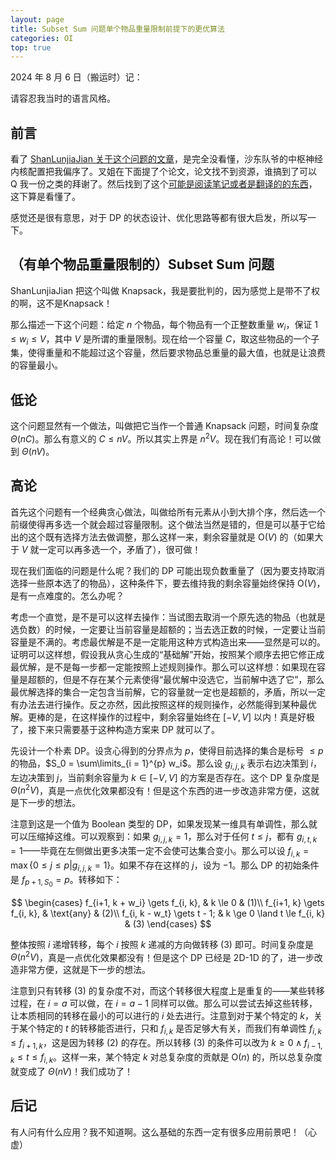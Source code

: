 ```yaml
---
layout: page
title: Subset Sum 问题单个物品重量限制前提下的更优算法
categories: OI
top: true
---
```


2024 年 8 月 6 日（搬运时）记：

请容忍我当时的语言风格。

## 前言

看了 [ShanLunjiaJian 关于这个问题的文章](https://www.luogu.com.cn/blog/uakioi/nv-knapsack)，是完全没看懂，沙东队爷的中枢神经内核配置把我偏序了。叉姐在下面提了个论文，论文找不到资源，谁搞到了可以 Q 我一份之类的拜谢了。然后找到了这个[可能是阅读笔记或者是翻译的的东西](https://www.cnblogs.com/LiuRunky/p/Knapsack_Problems_with_Bounded_Weights.html)，这下算是看懂了。

感觉还是很有意思，对于 DP 的状态设计、优化思路等都有很大启发，所以写一下。

## （有单个物品重量限制的）Subset Sum 问题

ShanLunjiaJian 把这个叫做 Knapsack，我是要批判的，因为感觉上是带不了权的啊，这不是Knapsack！

那么描述一下这个问题：给定 $n$ 个物品，每个物品有一个正整数重量 $w_i$，保证 $1\le w_i\le V$，其中 $V$ 是所谓的重量限制。现在给一个容量 $C$，取这些物品的一个子集，使得重量和不能超过这个容量，然后要求物品总重量的最大值，也就是让浪费的容量最小。

## 低论

这个问题显然有一个做法，叫做把它当作一个普通 Knapsack 问题，时间复杂度 $\Theta(nC)$。那么有意义的 $C \le nV$。所以其实上界是 $n^2V$。现在我们有高论！可以做到 $\Theta(nV)$。

## 高论

首先这个问题有一个经典贪心做法，叫做给所有元素从小到大排个序，然后选一个前缀使得再多选一个就会超过容量限制。这个做法当然是错的，但是可以基于它给出的这个既有选择方法去做调整，那么这样一来，剩余容量就是 $\mathrm O(V)$ 的（如果大于 $V$ 就一定可以再多选一个，矛盾了），很可做！

现在我们面临的问题是什么呢？我们的 DP 可能出现负数重量了（因为要支持取消选择一些原本选了的物品），这种条件下，要去维持我的剩余容量始终保持 $\mathrm O(V)$，是有一点难度的。怎么办呢？

考虑一个直觉，是不是可以这样去操作：当试图去取消一个原先选的物品（也就是选负数）的时候，一定要让当前容量是超额的；当去选正数的时候，一定要让当前容量是不满的。考虑最优解是不是一定能用这种方式构造出来——显然是可以的。证明可以这样想，假设我从贪心生成的“基础解”开始，按照某个顺序去把它修正成最优解，是不是每一步都一定能按照上述规则操作。那么可以这样想：如果现在容量是超额的，但是不存在某个元素使得“最优解中没选它，当前解中选了它”，那么最优解选择的集合一定包含当前解，它的容量就一定也是超额的，矛盾，所以一定有办法去进行操作。反之亦然，因此按照这样的规则操作，必然能得到某种最优解。更棒的是，在这样操作的过程中，剩余容量始终在 $[-V, V]$ 以内！真是好极了，接下来只需要基于这种构造方案来 DP 就可以了。

先设计一个朴素 DP。设贪心得到的分界点为 $p$，使得目前选择的集合是标号 $\le p$ 的物品，$S_0 = \sum\limits_{i = 1}^{p} w_i$。那么设 $g_{i, j, k}$ 表示右边决策到 $i$，左边决策到 $j$，当前剩余容量为 $k \in [-V, V]$ 的方案是否存在。这个 DP 复杂度是 $\Theta(n^2V)$，真是一点优化效果都没有！但是这个东西的进一步改造非常方便，这就是下一步的想法。

注意到这是一个值为 Boolean 类型的 DP，如果发现某一维具有单调性，那么就可以压缩掉这维。可以观察到：如果 $g_{i, j, k} = 1$，那么对于任何 $t \le j$，都有 $g_{i, t, k} = 1$——毕竟在左侧做出更多决策一定不会使可达集合变小。那么可以设 $f_{i, k} = \max\{0 \le j \le p | g_{i, j, k} = 1\}$。如果不存在这样的 $j$，设为 $-1$。那么 DP 的初始条件是 $f_{p+1, S_0} = p$。转移如下：

$$
\begin{cases}
f_{i+1, k + w_i} \gets f_{i, k}, & k \le 0 & (1)\\
f_{i+1, k} \gets f_{i, k}, & \text{any} & (2)\\
f_{i, k - w_t} \gets t - 1; & k \ge 0 \land t \le f_{i, k} & (3)
\end{cases}
$$

整体按照 $i$ 递增转移，每个 $i$ 按照 $k$ 递减的方向做转移 (3) 即可。时间复杂度是 $\Theta(n^2V)$，真是一点优化效果都没有！但是这个 DP 已经是 2D-1D 的了，进一步改造非常方便，这就是下一步的想法。

注意到只有转移 (3) 的复杂度不对，而这个转移很大程度上是重复的——某些转移过程，在 $i = a$ 可以做，在 $i = a - 1$ 同样可以做。那么可以尝试去掉这些转移，让本质相同的转移在最小的可以进行的 $i$ 处去进行。注意到对于某个特定的 $k$，关于某个特定的 $t$ 的转移能否进行，只和 $f_{i, k}$ 是否足够大有关，而我们有单调性 $f_{i, k} \le f_{i+1, k}$，这是因为转移 (2) 的存在。所以转移 (3) 的条件可以改为 $k \ge 0 \land f_{i-1, k} \le t \le f_{i,k}$。这样一来，某个特定 $k$ 对总复杂度的贡献是 $\mathrm O(n)$ 的，所以总复杂度就变成了 $\Theta(nV)$！我们成功了！

## 后记

有人问有什么应用？我不知道啊。这么基础的东西一定有很多应用前景吧！（心虚）